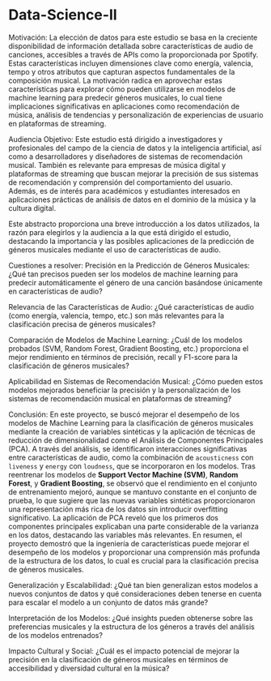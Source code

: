 # Data-Science-II

Motivación:
La elección de datos para este estudio se basa en la creciente disponibilidad de información detallada sobre características de audio de canciones, accesibles a través de APIs como la proporcionada por Spotify. Estas características incluyen dimensiones clave como energía, valencia, tempo y otros atributos que capturan aspectos fundamentales de la composición musical. La motivación radica en aprovechar estas características para explorar cómo pueden utilizarse en modelos de machine learning para predecir géneros musicales, lo cual tiene implicaciones significativas en aplicaciones como recomendación de música, análisis de tendencias y personalización de experiencias de usuario en plataformas de streaming.

Audiencia Objetivo:
Este estudio está dirigido a investigadores y profesionales del campo de la ciencia de datos y la inteligencia artificial, así como a desarrolladores y diseñadores de sistemas de recomendación musical. También es relevante para empresas de música digital y plataformas de streaming que buscan mejorar la precisión de sus sistemas de recomendación y comprensión del comportamiento del usuario. Además, es de interés para académicos y estudiantes interesados en aplicaciones prácticas de análisis de datos en el dominio de la música y la cultura digital.

Este abstracto proporciona una breve introducción a los datos utilizados, la razón para elegirlos y la audiencia a la que está dirigido el estudio, destacando la importancia y las posibles aplicaciones de la predicción de géneros musicales mediante el uso de características de audio.

Cuestiones a resolver:
Precisión en la Predicción de Géneros Musicales: ¿Qué tan precisos pueden ser los modelos de machine learning para predecir automáticamente el género de una canción basándose únicamente en características de audio?

Relevancia de las Características de Audio: ¿Qué características de audio (como energía, valencia, tempo, etc.) son más relevantes para la clasificación precisa de géneros musicales?

Comparación de Modelos de Machine Learning: ¿Cuál de los modelos probados (SVM, Random Forest, Gradient Boosting, etc.) proporciona el mejor rendimiento en términos de precisión, recall y F1-score para la clasificación de géneros musicales?

Aplicabilidad en Sistemas de Recomendación Musical: ¿Cómo pueden estos modelos mejorados beneficiar la precisión y la personalización de los sistemas de recomendación musical en plataformas de streaming?


Conclusión: En este proyecto, se buscó mejorar el desempeño de los modelos de Machine Learning para la clasificación de géneros musicales mediante la creación de variables sintéticas y la aplicación de técnicas de reducción de dimensionalidad como el Análisis de Componentes Principales (PCA). A través del análisis, se identificaron interacciones significativas entre características de audio, como la combinación de `acousticness` con `liveness` y `energy` con `loudness`, que se incorporaron en los modelos. Tras reentrenar los modelos de **Support Vector Machine (SVM)**, **Random Forest**, y **Gradient Boosting**, se observó que el rendimiento en el conjunto de entrenamiento mejoró, aunque se mantuvo constante en el conjunto de prueba, lo que sugiere que las nuevas variables sintéticas proporcionaron una representación más rica de los datos sin introducir overfitting significativo. La aplicación de PCA reveló que los primeros dos componentes principales explicaban una parte considerable de la varianza en los datos, destacando las variables más relevantes. En resumen, el proyecto demostró que la ingeniería de características puede mejorar el desempeño de los modelos y proporcionar una comprensión más profunda de la estructura de los datos, lo cual es crucial para la clasificación precisa de géneros musicales.


Generalización y Escalabilidad: ¿Qué tan bien generalizan estos modelos a nuevos conjuntos de datos y qué consideraciones deben tenerse en cuenta para escalar el modelo a un conjunto de datos más grande?

Interpretación de los Modelos: ¿Qué insights pueden obtenerse sobre las preferencias musicales y la estructura de los géneros a través del análisis de los modelos entrenados?

Impacto Cultural y Social: ¿Cuál es el impacto potencial de mejorar la precisión en la clasificación de géneros musicales en términos de accesibilidad y diversidad cultural en la música?
